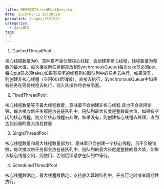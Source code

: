 ```yaml
---
title: 四种基本ThreadPoolExecutor
date: 2020-06-12 18:38:29
permalink: /pages/753f60/
categories: 
  - Java相关
tags: 
  - 
---
```

1. CachedThreadPool : 

核心线程数量为0，意味着不会创建核心线程，会创建非核心线程，线程数量为整数的最大值，每次接收新任务都是放到SynchronousQueue(每次take前必须put,每次put前必须take),如果有空闲的线程则拉取队列中的任务去执行，如果没有，则创建非核心线程（空闲60s后销毁），直接去执行，SynchronousQueue中如果有任务在等待线程去执行，则入队操作将会被阻塞。

<!-- more -->

2. FixedThreadPool:

 核心线程数量等于最大线程数量，意味着不会创建非核心线程,且也不会空闲销毁，每次接收新任务都是放在链队列中，链队列最大长度是整数最大值，如果有空闲的核心线程，则交给核心线程去处理，如果没有，则创建核心线程去处理，直到达到设置的最大线程数量

3. SingleThreadPool

核心线程数量和最大线程数量都为1，意味着只会创建一个核心线程，且不会被销毁，每次接收新任务都会放在链队列中，链队列的最大长度是整数的最大值，如果该核心线程空闲，则使用，否则后续请求在队列中等待。  

4. ScheduledThreadPool

核心线程数确定，最大线程数确定，支持放入延时队列中，任务可定时或者周期性执行。

